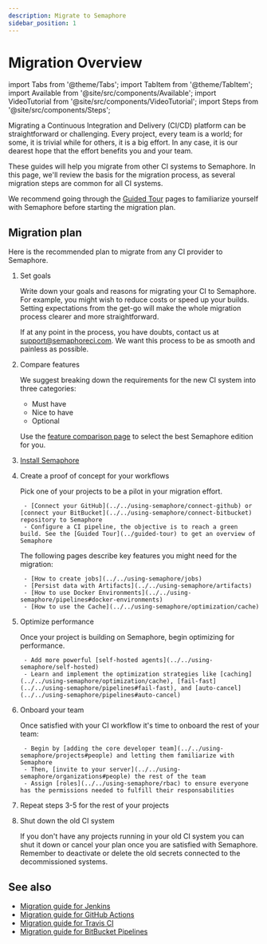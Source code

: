 ```yaml
---
description: Migrate to Semaphore
sidebar_position: 1
---
```


# Migration Overview

import Tabs from '@theme/Tabs';
import TabItem from '@theme/TabItem';
import Available from '@site/src/components/Available';
import VideoTutorial from '@site/src/components/VideoTutorial';
import Steps from '@site/src/components/Steps';

Migrating a Continuous Integration and Delivery (CI/CD) platform can be straightforward or challenging. Every project, every team is a world; for some, it is trivial while for others, it is a big effort. In any case, it is our dearest hope that the effort benefits you and your team.

These guides will help you migrate from other CI systems to Semaphore. In this page, we'll review the basis for the migration process, as several migration steps are common for all CI systems.

We recommend going through the [Guided Tour](../guided-tour) pages to familiarize yourself with Semaphore before starting the migration plan.

## Migration plan

Here is the recommended plan to migrate from any CI provider to Semaphore.

<Steps>

1. Set goals

    Write down your goals and reasons for migrating your CI to Semaphore. For example, you might wish to reduce costs or speed up your builds. Setting expectations from the get-go will make the whole migration process clearer and more straightforward.

    If at any point in the process, you have doubts, contact us at support@semaphoreci.com. We want this process to be as smooth and painless as possible.

2. Compare features

    We suggest breaking down the requirements for the new CI system into three categories:

    - Must have
    - Nice to have
    - Optional
    
    Use the [feature comparison page](../features) to select the best Semaphore edition for you.

3. [Install Semaphore](../install)

4. Create a proof of concept for your workflows

    Pick one of your projects to be a pilot in your migration effort.

        - [Connect your GitHub](../../using-semaphore/connect-github) or [connect your BitBucket](../../using-semaphore/connect-bitbucket) repository to Semaphore 
        - Configure a CI pipeline, the objective is to reach a green build. See the [Guided Tour](../guided-tour) to get an overview of Semaphore
    
    The following pages describe key features you might need for the migration:

        - [How to create jobs](../../using-semaphore/jobs)
        - [Persist data with Artifacts](../../using-semaphore/artifacts)
        - [How to use Docker Environments](../../using-semaphore/pipelines#docker-environments)
        - [How to use the Cache](../../using-semaphore/optimization/cache)


5. Optimize performance

    Once your project is building on Semaphore, begin optimizing for performance.

        - Add more powerful [self-hosted agents](../../using-semaphore/self-hosted)
        - Learn and implement the optimization strategies like [caching](../../using-semaphore/optimization/cache), [fail-fast](../../using-semaphore/pipelines#fail-fast), and [auto-cancel](../../using-semaphore/pipelines#auto-cancel)

6. Onboard your team

    Once satisfied with your CI workflow it's time to onboard the rest of your team:

        - Begin by [adding the core developer team](../../using-semaphore/projects#people) and letting them familiarize with Semaphore 
        - Then, [invite to your server](../../using-semaphore/organizations#people) the rest of the team 
        - Assign [roles](../../using-semaphore/rbac) to ensure everyone has the permissions needed to fulfill their responsabilities
        

7. Repeat steps 3-5 for the rest of your projects
8. Shut down the old CI system

    If you don't have any projects running in your old CI system you can shut it down or cancel your plan once you are satisfied with Semaphore. Remember to deactivate or delete the old secrets connected to the decommissioned systems.

</Steps>

## See also

- [Migration guide for Jenkins](./jenkins)
- [Migration guide for GitHub Actions](./github-actions)
- [Migration guide for Travis CI](./travis)
- [Migration guide for BitBucket Pipelines](./bitbucket)
